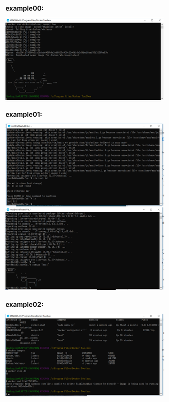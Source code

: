 ## example00:
![example00.png](example00.png)

## example01:
![vim.png](vim.png)
![cowsay.png](cowsay.png)

## example02:
![example02.png](example02.png)
